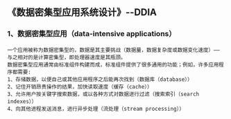 ## 《数据密集型应用系统设计》--DDIA

### 1、数据密集型应用（data-intensive applications）
    一个应用被称为数据密集型的，数据是其主要挑战（数据量，数据复杂度或数据变化速度）—— 与之相对的是计算密集型，即处理器速度是其瓶颈。
    数据密集型应用通常由标准组件构建而成，标准组件提供了很多通用的功能；例如，许多应用程序都需要:
    1、存储数据，以便自己或其他应用程序之后能再次找到（数据库（database））
    2、记住开销昂贵操作的结果，加快读取速度（缓存（cache））
    3、允许用户按关键字搜索数据，或以各种方式对数据进行过滤（搜索索引（search indexes））
    4、向其他进程发送消息，进行异步处理（流处理（stream processing））

